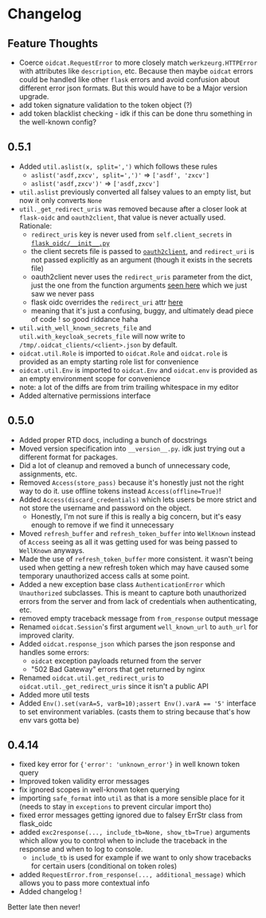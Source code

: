 # Changelog

## Feature Thoughts
 - Coerce `oidcat.RequestError` to more closely match `werkzeurg.HTTPError` with attributes like `description`, etc. Because then maybe `oidcat` errors could be handled like other `flask` errors and avoid confusion about different error json formats. But this would have to be a Major version upgrade.
 - add token signature validation to the token object (?)
 - add token blacklist checking - idk if this can be done thru something in the well-known config?


## 0.5.1
 - Added `util.aslist(x, split=',')` which follows these rules
   - `aslist('asdf,zxcv', split=',')'` => `['asdf', 'zxcv']`
   - `aslist('asdf,zxcv')'` => `['asdf,zxcv']`
 - `util.aslist` previously converted all falsey values to an empty list, but now it only converts `None`
 - `util._get_redirect_uris` was removed because after a closer look at `flask-oidc` and `oauth2client`, that value is never actually used. Rationale:
   - `redirect_uris` key is never used from `self.client_secrets` in [`flask_oidc/__init__.py`](https://github.com/puiterwijk/flask-oidc/blob/master/flask_oidc/__init__.py)
   - the client secrets file is passed to [`oauth2client`](https://github.com/puiterwijk/flask-oidc/blob/7f16e27b926fc12953d6b2ae78a9b9cc9b8d1769/flask_oidc/__init__.py#L173), and `redirect_uri` is not passed explicitly as an argument (though it exists in the secrets file)
   - oauth2client never uses the `redirect_uris` parameter from the dict, just the one from the function arguments [seen here](https://oauth2client.readthedocs.io/en/latest/_modules/oauth2client/client.html#flow_from_clientsecrets) which we just saw we never pass
   - flask oidc overrides the `redirect_uri` attr [here](https://github.com/puiterwijk/flask-oidc/blob/7f16e27b926fc12953d6b2ae78a9b9cc9b8d1769/flask_oidc/__init__.py#L533)
   - meaning that it's just a confusing, buggy, and ultimately dead piece of code ! so good riddance haha
 - `util.with_well_known_secrets_file` and `util.with_keycloak_secrets_file` will now write to `/tmp/.oidcat_clients/<client>.json` by default.
 -  `oidcat.util.Role` is imported to `oidcat.Role` and `oidcat.role` is provided as an empty starting role list for convenience
 -  `oidcat.util.Env` is imported to `oidcat.Env` and `oidcat.env` is provided as an empty environment scope for convenience
 - note: a lot of the diffs are from trim trailing whitespace in my editor
 - Added alternative permissions interface

## 0.5.0
 - Added proper RTD docs, including a bunch of docstrings
 - Moved version specification into `__version__.py`. idk just trying out a different format for packages.
 - Did a lot of cleanup and removed a bunch of unnecessary code, assignments, etc.
 - Removed `Access(store_pass)` because it's honestly just not the right way to do it. use offline tokens instead `Access(offline=True)`!
 - Added `Access(discard_credentials)` which lets users be more strict and not store the username and password on the object.
    - Honestly, I'm not sure if this is really a big concern, but it's easy enough to remove if we find it unnecessary
 - Moved `refresh_buffer` and `refresh_token_buffer` into `WellKnown` instead of `Access` seeing as all it was getting used for was being passed to `WellKnown` anyways.
 - Made the use of `refresh_token_buffer` more consistent. it wasn't being used when getting a new refresh token which may have caused some temporary unauthorized access calls at some point.
 - Added a new exception base class `AuthenticationError` which `Unauthorized` subclasses. This is meant to capture both unauthorized errors from the server and from lack of credentials when authenticating, etc.
 - removed empty traceback message from `from_response` output message
 - Renamed `oidcat.Session`'s first argument `well_known_url` to `auth_url` for improved clarity.
 - Added `oidcat.response_json` which parses the json response and handles some errors: 
   - `oidcat` exception payloads returned from the server
   - "502 Bad Gateway" errors that get returned by nginx
 - Renamed `oidcat.util.get_redirect_uris` to `oidcat.util._get_redirect_uris` since it isn't a public API
 - Added more util tests
 - Added `Env().set(varA=5, varB=10);assert Env().varA == '5'` interface to set environment variables. (casts them to string because that's how env vars gotta be)

## 0.4.14
 - fixed key error for `{'error': 'unknown_error'}` in well known token query
 - Improved token validity error messages
 - fix ignored scopes in well-known token querying
 - importing `safe_format` into `util` as that is a more sensible place for it (needs to stay in `exceptions` to prevent circular import tho)
 - fixed error messages getting ignored due to falsey ErrStr class from flask_oidc
 - added `exc2response(..., include_tb=None, show_tb=True)` arguments which allow you to control when to include the traceback in the response and when to log to console.
   - `include_tb` is used for example if we want to only show tracebacks for certain users (conditional on token roles)
 - added `RequestError.from_response(..., additional_message)` which allows you to pass more contextual info
 - Added changelog !

Better late then never!